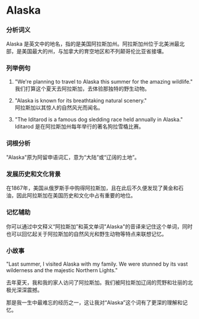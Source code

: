 # Alaska

### 分析词义

  

Alaska 是英文中的地名，指的是美国阿拉斯加州。阿拉斯加州位于北美洲最北部，是美国最大的州，与加拿大的育空地区和不列颠哥伦比亚省接壤。

  

### 列举例句

  

1.  "We're planning to travel to Alaska this summer for the amazing wildlife."  
    我们打算这个夏天去阿拉斯加，去体验那独特的野生动物。
    
      
    
2.  "Alaska is known for its breathtaking natural scenery."  
    阿拉斯加以其惊人的自然风光而闻名。
    
      
    
3.  "The Iditarod is a famous dog sledding race held annually in Alaska."  
    Iditarod 是在阿拉斯加州每年举行的著名狗拉雪橇比赛。
    
      
    

  

### 词根分析

  

"Alaska"原为阿留申语词汇，意为“大陆”或“辽阔的土地”。

  

### 发展历史和文化背景

  

在1867年，美国从俄罗斯手中购得阿拉斯加，且在此后不久便发现了黄金和石油，因此阿拉斯加在美国历史和文化中占有重要的地位。

  

### 记忆辅助

  

你可以通过中文释义“阿拉斯加”和英文单词"Alaska"的音译来记住这个单词，同时也可以回忆起关于阿拉斯加的自然风光和野生动物等特点来联想记忆。

  

### 小故事

  

"Last summer, I visited Alaska with my family. We were stunned by its vast wilderness and the majestic Northern Lights."

  

去年夏天，我和我的家人访问了阿拉斯加。我们被阿拉斯加辽阔的荒野和壮丽的北极光深深震撼。

  

那是我一生中最难忘的经历之一，这让我对“Alaska”这个词有了更深的理解和记忆。
